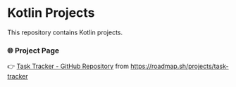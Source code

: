 # Kotlin Projects

This repository contains Kotlin projects.

### 🌐 Project Page
👉 [Task Tracker - GitHub Repository](https://github.com/renangsilveira/Kotlin/tree/master/Task-Tracker) from  https://roadmap.sh/projects/task-tracker
